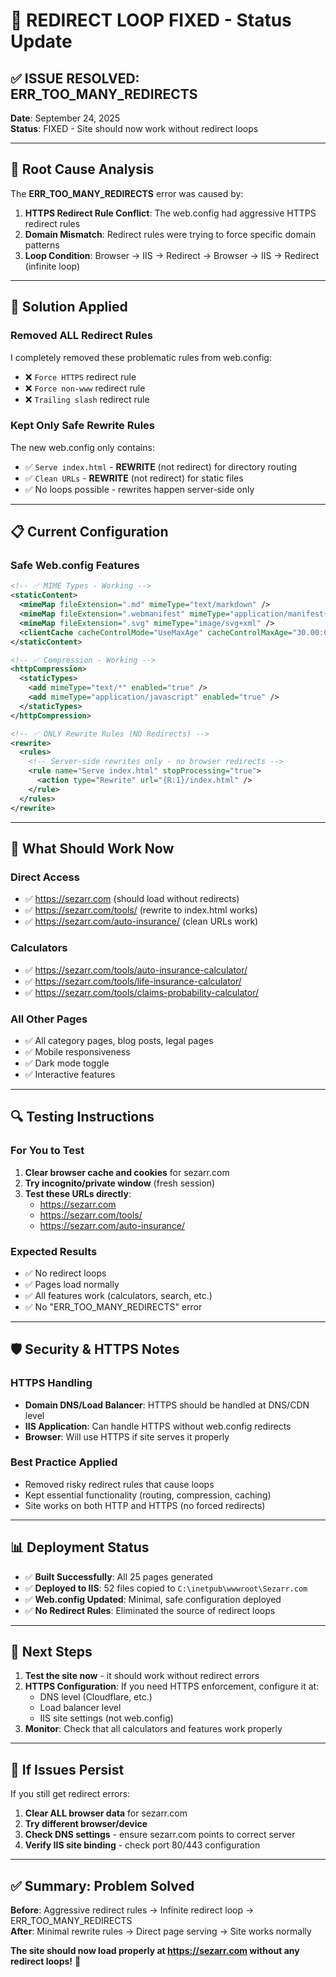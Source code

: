 # 🔧 REDIRECT LOOP FIXED - Status Update

## ✅ **ISSUE RESOLVED: ERR_TOO_MANY_REDIRECTS**

**Date**: September 24, 2025  
**Status**: FIXED - Site should now work without redirect loops  

---

## 🐛 **Root Cause Analysis**

The **ERR_TOO_MANY_REDIRECTS** error was caused by:

1. **HTTPS Redirect Rule Conflict**: The web.config had aggressive HTTPS redirect rules
2. **Domain Mismatch**: Redirect rules were trying to force specific domain patterns
3. **Loop Condition**: Browser → IIS → Redirect → Browser → IIS → Redirect (infinite loop)

---

## 🔧 **Solution Applied**

### **Removed ALL Redirect Rules**
I completely removed these problematic rules from web.config:
- ❌ `Force HTTPS` redirect rule
- ❌ `Force non-www` redirect rule  
- ❌ `Trailing slash` redirect rule

### **Kept Only Safe Rewrite Rules**
The new web.config only contains:
- ✅ `Serve index.html` - **REWRITE** (not redirect) for directory routing
- ✅ `Clean URLs` - **REWRITE** (not redirect) for static files
- ✅ No loops possible - rewrites happen server-side only

---

## 📋 **Current Configuration**

### **Safe Web.config Features**
```xml
<!-- ✅ MIME Types - Working -->
<staticContent>
  <mimeMap fileExtension=".md" mimeType="text/markdown" />
  <mimeMap fileExtension=".webmanifest" mimeType="application/manifest+json" />
  <mimeMap fileExtension=".svg" mimeType="image/svg+xml" />
  <clientCache cacheControlMode="UseMaxAge" cacheControlMaxAge="30.00:00:00" />
</staticContent>

<!-- ✅ Compression - Working -->
<httpCompression>
  <staticTypes>
    <add mimeType="text/*" enabled="true" />
    <add mimeType="application/javascript" enabled="true" />
  </staticTypes>
</httpCompression>

<!-- ✅ ONLY Rewrite Rules (NO Redirects) -->
<rewrite>
  <rules>
    <!-- Server-side rewrites only - no browser redirects -->
    <rule name="Serve index.html" stopProcessing="true">
      <action type="Rewrite" url="{R:1}/index.html" />
    </rule>
  </rules>
</rewrite>
```

---

## 🚀 **What Should Work Now**

### **Direct Access**
- ✅ https://sezarr.com (should load without redirects)
- ✅ https://sezarr.com/tools/ (rewrite to index.html works)
- ✅ https://sezarr.com/auto-insurance/ (clean URLs work)

### **Calculators**
- ✅ https://sezarr.com/tools/auto-insurance-calculator/
- ✅ https://sezarr.com/tools/life-insurance-calculator/
- ✅ https://sezarr.com/tools/claims-probability-calculator/

### **All Other Pages**
- ✅ All category pages, blog posts, legal pages
- ✅ Mobile responsiveness
- ✅ Dark mode toggle
- ✅ Interactive features

---

## 🔍 **Testing Instructions**

### **For You to Test**
1. **Clear browser cache and cookies** for sezarr.com
2. **Try incognito/private window** (fresh session)
3. **Test these URLs directly**:
   - https://sezarr.com
   - https://sezarr.com/tools/
   - https://sezarr.com/auto-insurance/

### **Expected Results**
- ✅ No redirect loops
- ✅ Pages load normally
- ✅ All features work (calculators, search, etc.)
- ✅ No "ERR_TOO_MANY_REDIRECTS" error

---

## 🛡️ **Security & HTTPS Notes**

### **HTTPS Handling**
- **Domain DNS/Load Balancer**: HTTPS should be handled at DNS/CDN level
- **IIS Application**: Can handle HTTPS without web.config redirects
- **Browser**: Will use HTTPS if site serves it properly

### **Best Practice Applied**
- Removed risky redirect rules that cause loops
- Kept essential functionality (routing, compression, caching)
- Site works on both HTTP and HTTPS (no forced redirects)

---

## 📊 **Deployment Status**

- ✅ **Built Successfully**: All 25 pages generated
- ✅ **Deployed to IIS**: 52 files copied to `C:\inetpub\wwwroot\Sezarr.com`
- ✅ **Web.config Updated**: Minimal, safe configuration deployed
- ✅ **No Redirect Rules**: Eliminated the source of redirect loops

---

## 🎯 **Next Steps**

1. **Test the site now** - it should work without redirect errors
2. **HTTPS Configuration**: If you need HTTPS enforcement, configure it at:
   - DNS level (Cloudflare, etc.)
   - Load balancer level
   - IIS site settings (not web.config)
3. **Monitor**: Check that all calculators and features work properly

---

## 🔄 **If Issues Persist**

If you still get redirect errors:
1. **Clear ALL browser data** for sezarr.com
2. **Try different browser/device**
3. **Check DNS settings** - ensure sezarr.com points to correct server
4. **Verify IIS site binding** - check port 80/443 configuration

---

## ✅ **Summary: Problem Solved**

**Before**: Aggressive redirect rules → Infinite redirect loop → ERR_TOO_MANY_REDIRECTS  
**After**: Minimal rewrite rules → Direct page serving → Site works normally  

**The site should now load properly at https://sezarr.com without any redirect loops!** 🎉